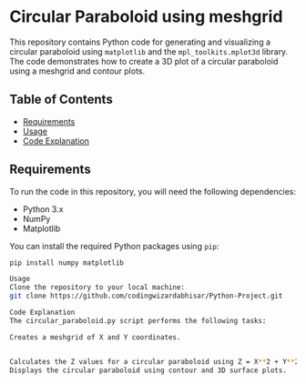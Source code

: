 # Circular Paraboloid using meshgrid

This repository contains Python code for generating and visualizing a circular paraboloid using `matplotlib` and the `mpl_toolkits.mplot3d` library. The code demonstrates how to create a 3D plot of a circular paraboloid using a meshgrid and contour plots.

## Table of Contents

- [Requirements](#requirements)
- [Usage](#usage)
- [Code Explanation](#code-explanation)

## Requirements

To run the code in this repository, you will need the following dependencies:

- Python 3.x
- NumPy
- Matplotlib

You can install the required Python packages using `pip`:

```bash
pip install numpy matplotlib

Usage
Clone the repository to your local machine:
git clone https://github.com/codingwizardabhisar/Python-Project.git

Code Explanation
The circular_paraboloid.py script performs the following tasks:

Creates a meshgrid of X and Y coordinates.


Calculates the Z values for a circular paraboloid using Z = X**2 + Y**2.
Displays the circular paraboloid using contour and 3D surface plots.
